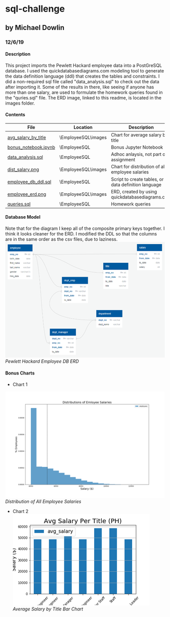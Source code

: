 # sql-challenge
## by Michael Dowlin
### 12/6/19

#### Description
This project imports the Pewlett Hackard employee data into a PostGreSQL database.  I used the quickdatabasediagrams.com modeling
  tool to generate the data definition language (ddl) that creates the tables and constraints.  I did a non-required sql file called
  "data_analysis.sql" to check out the data after importing it.  Some of the results in there, like seeing if anyone has more than
  one salary, are used to formulate the homework queries found in the "quries.sql" file.  The ERD image, linked to this readme, is
  located in the images folder.

#### Contents

| File                | Location            | Description                                                                       |
|---------------------|---------------------|-----------------------------------------------------------------------------------|
|[avg_salary_by_title](EmployeeSQL/images/avg_salary_by_title.png)    |\EmployeeSQL\images     |Chart for average salary by title       |
|[bonus_notebook.ipynb](EmployeeSQL/bonus_notebook.ipynb)   |\EmployeeSQL     |Bonus Jupyter Notebook                                 |
|[data_analysis.sql](EmployeeSQL/data_analysis.sql)    |\EmployeeSQL         |Adhoc anlaysis, not part of assignment                           |
|[dist_salary.png](EmployeeSQL/images/dist_salary.png)    |\EmployeeSQL\images    |Chart for distribution of all employee salaries        |
|[employee_db_ddl.sql](EmployeeSQL/employee_db_ddl.sql)  |\EmployeeSQL         |Script to create tables, or data definition language              |
|[employee_erd.png](EmployeeSQL/images/employee_erd.png)     |\EmployeeSQL\images  |ERD, created by using quickdatabasediagrams.com                  |                
|[queries.sql](EmployeeSQL/queries.sql)          |\EmployeeSQL         |Homework queries                                                  |

#### Database Model
Note that for the diagram I keep all of the composite primary keys together.  I think it looks cleaner for the ERD.  I modified the DDL so that the columns are in the same order as the csv files, due to laziness.
![Pewlett Hackard Employee DB ERD](EmployeeSQL/images/employee_erd.png)
*Pewlett Hackard Employee DB ERD*

#### Bonus Charts
- Chart 1

![dist_salary](EmployeeSQL/images/dist_salary.png)
*Distribution of All Employee Salaries*

- Chart 2
![avg_salary_by_title](EmployeeSQL/images/avg_salary_by_title.png)
*Average Salary by Title Bar Chart*


